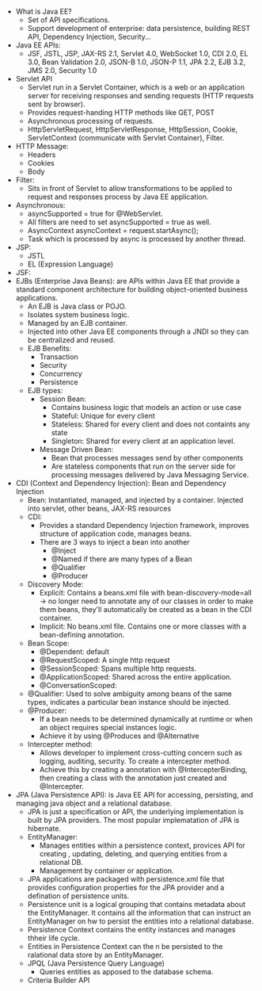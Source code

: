 - What is Java EE?
    - Set of API specifications.
    - Support development of enterprise: data persistence, building REST API, Dependency Injection, Security... 
- Java EE APIs:
    -  JSF, JSTL, JSP, JAX-RS 2.1, Servlet 4.0, WebSocket 1.0, CDI 2.0, EL 3.0, Bean Validation 2.0, JSON-B 1.0, JSON-P 1.1, JPA 2.2, EJB 3.2, JMS 2.0, Security 1.0
-  Servlet API
    - Servlet run in a Servlet Container, which is a web or an application server for receiving responses and sending requests (HTTP requests sent by browser).
    - Provides request-handing HTTP methods like GET, POST
    - Asynchronous processing of requests.
    - HttpServletRequest, HttpServletResponse, HttpSession, Cookie, ServletContext (communicate with Servlet Container), Filter.
- HTTP Message:
    - Headers
    - Cookies
    - Body
- Filter:
    - Sits in front of Servlet to allow transformations to be applied to request and responses process by Java EE application.
- Asynchronous:
    - asyncSupported = true for @WebServlet.
    - All filters are need to set asyncSupported = true as well.
    - AsyncContext asyncContext = request.startAsync();
    - Task which is processed by async is processed by another thread.
- JSP:
    - JSTL
    - EL (Expression Language)
- JSF:
- EJBs (Enterprise Java Beans): are APIs within Java EE that provide a standard component architecture for building object-oriented business applications.
    - An EJB is Java class or POJO.
    - Isolates system business logic.
    - Managed by an EJB container.
    - Injected into other Java EE components through a JNDI so they can be centralized and reused.
    - EJB Benefits:
        - Transaction
        - Security
        - Concurrency
        - Persistence
    - EJB types:
        - Session Bean:
            - Contains business logic that models an action or use case
            - Stateful: Unique for every client 
            - Stateless: Shared for every client and does not containts any state
            - Singleton: Shared for every client at an application level.
        - Message Driven Bean:
           - Bean that processes messages send by other components
           - Are stateless components that run on the server side for processing messages delivered by Java Messaging Service.
 - CDI (Context and Dependency Injection): Bean and Dependency Injection
     - Bean: Instantiated, managed, and injected by a container. Injected into servlet, other beans, JAX-RS resources
     - CDI:
         - Provides a standard Dependency Injection framework, improves structure of application code, manages beans.
         - There are 3 ways to inject a bean into another
            - @Inject
            - @Named if there are many types of a Bean
            - @Qualifier
            - @Producer
     - Discovery Mode:
         - Explicit: Contains a beans.xml file with bean-discovery-mode=all -> no longer need to annotate any of our classes in order to make them beans, they'll automatically be created as a bean in the CDI container.
         - Implicit: No beans.xml file. Contains one or more classes with a bean-defining annotation.
     - Bean Scope:
         - @Dependent: default
         - @RequestScoped: A single http request
         - @SessionScoped: Spans multiple http requests.
         - @ApplicationScoped: Shared across the entire application.
         - @ConversationScoped:
     - @Qualifier: Used to solve ambiguity among beans of the same types, indicates a particular bean instance should be injected.
     - @Producer:
         - If a bean needs to be determined dynamically at runtime or when an object requires special instances logic.
         - Achieve it by using @Produces and @Alternative
     - Intercepter method:
         - Allows developer to implement cross-cutting concern such as logging, auditing, security. To create a intercepter method.
         - Achieve this by creating a annotation with @IntercepterBinding, then creating a class with the annotation just created and @Intercepter.
- JPA (Java Persistence API): is Java EE API for accessing, persisting, and managing java object and a relational database.
    - JPA is just a specification or API, the underlying implementation is built by JPA providers. The most popular implematation of JPA is hibernate.
    - EntityManager:
       - Manages entities within a persistence context, provices API for creating , updating, deleting, and querying entities from a relational DB.
       - Management by container or application.
    - JPA applications are packaged with persistence.xml file that provides configuration properties for the JPA provider and a defination of persistence units.
    - Persistence unit is a logical grouping that contains metadata about the EntityManager. It contains all the information that can instruct an EntityManager on hw to persist the entities into a relational database.
    - Persistence Context contains the entity instances and manages thheir life cycle.
    - Entities in Persistence Context can the n be persisted to the ralational data store by an EntityManager.
    - JPQL (Java Persistence Query Language)
       - Queries entities as apposed to the database schema.
    - Criteria Builder API
